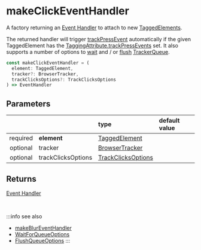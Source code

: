 # makeClickEventHandler

A factory returning an [Event Handler](https://developer.mozilla.org/en-US/docs/Web/Events/Event_handlers) to attach to new [TaggedElements](/tracking/api-reference/definitions/TaggedElement.md).

The returned handler will trigger [trackPressEvent](/tracking/api-reference/eventTrackers/trackPressEvent.md) automatically if the given TaggedElement has the [TaggingAttribute.trackPressEvents](/tracking/api-reference/definitions/TaggingAttribute.md#taggingattributetrackclicks) set.
It also supports a number of options to [wait](/tracking/api-reference/definitions/WaitForQueueOptions.md) and / or [flush](/tracking/api-reference/definitions/FlushQueueOptions.md) [TrackerQueue](/tracking/api-reference/core/TrackerQueue.md). 

```typescript
const makeClickEventHandler = (
  element: TaggedElement,
  tracker?: BrowserTracker,
  trackClicksOptions?: TrackClicksOptions
) => EventHandler
```

## Parameters
|          |                    | type                                                                            | default value
| :-:      | :--                | :--                                                                             | :--           
| required | **element**        | [TaggedElement](/tracking/api-reference/definitions/TaggedElement.md)           |
| optional | tracker            | [BrowserTracker](/tracking/api-reference/general/BrowserTracker.md)             |
| optional | trackClicksOptions | [TrackClicksOptions](/tracking/api-reference/definitions/TrackClicksOptions.md) |

## Returns
[Event Handler](https://developer.mozilla.org/en-US/docs/Web/Events/Event_handlers)

<br />

:::info see also
- [makeBlurEventHandler](/tracking/api-reference/mutationObserver/makeBlurEventHandler.md)
- [WaitForQueueOptions](/tracking/api-reference/definitions/WaitForQueueOptions.md)
- [FlushQueueOptions](/tracking/api-reference/definitions/FlushQueueOptions.md)
:::
